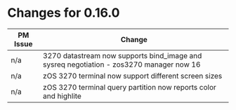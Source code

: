 # Changes for 0.16.0

| PM Issue      | Change        |
| ------------- | ------------- |
| n/a | 3270 datastream now supports bind_image and sysreq negotiation - zos3270 manager now 16 |
| n/a | zOS 3270 terminal now support different screen sizes  |
| n/a | zOS 3270 terminal query partition now reports color and highlite  |
